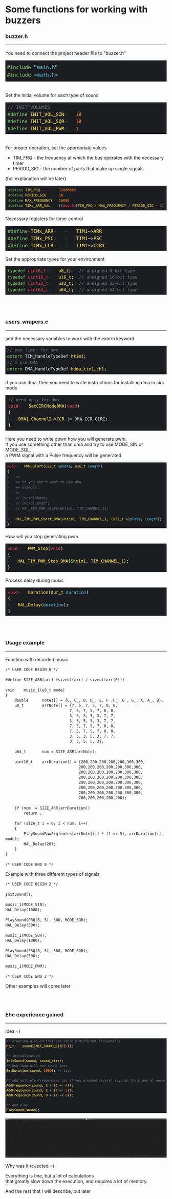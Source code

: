 # Some functions for working with buzzers<br>

### buzzer.h<hr>
You need to connect the project header file to "buzzer.h"<br>

![connecting a project to buzzer.h](/plyhi/for_buzzer/img_for_git/inc_in_buzzer_h.png)<br><br>

Set the initial volume for each type of sound<br>

![initials_start_volumes](/plyhi/for_buzzer/img_for_git/initials_volumes.png)<br><br>

For proper operation, set the appropriate values
- TIM_FRQ - the frequency at which the bus operates with the necessary timer
- PERIOD_SIG - the number of parts that make up single signals

(full explanation will be later)<br>

![timer_frequencies](/plyhi/for_buzzer/img_for_git/setting_timer_frequencies.png)<br>

Necessary registers for timer control<br>

![timer_registers](/plyhi/for_buzzer/img_for_git/timer_registers.png)<br>

Set the appropriate types for your environment<br>

![users_types](/plyhi/for_buzzer/img_for_git/set_sys_types.png)<br>

<br>
<br>

### users_wrapers.c<hr>

add the necessary variables to work with the extern keyword<br>

![extern_vars](/plyhi/for_buzzer/img_for_git/extern_vars.png)<br>

If you use dma, then you need to write instructions for installing dma in circ mode<br>

![installing circ for dma](/plyhi/for_buzzer/img_for_git/set_circ.png)<br>

Here you need to write down how you will generate pwm.<br>
If you use something other than dma and try to use MODE_SIN or MODE_SQL,<br>
a PWM signal with a Pulse frequency will be generated<br>

![starting pwm generation](/plyhi/for_buzzer/img_for_git/pwm_start.png)<br>

How will you stop generating pwm<br>

![stopping pwm generation](/plyhi/for_buzzer/img_for_git/pwm_stop.png)<br>

Process delay during music<br>

![duration_func](/plyhi/for_buzzer/img_for_git/duration.png)<br>

<br>
<br>

### Usage example<hr>

Function with recorded music<br>

	/* USER CODE BEGIN 0 */

	#define SIZE_ARR(arr) (sizeof(arr) / sizeof(arr[0]))

	void	music_1(u8_t mode)
	{
		double		notes[] = {C, C_, D, D_, E, F ,F_ ,G , G_, A, A_, B};
		u8_t		arrNote[] = {7, 5, 7, 5, 7, 0, 0,
								7, 5, 7, 5, 7, 0, 0,
								3, 5, 3, 5, 3, 7, 7,
								3, 5, 5, 5, 3, 7, 7,
								7, 5, 7, 5, 7, 0, 0,
								7, 5, 7, 5, 7, 0, 0,
								3, 5, 3, 5, 3, 7, 7,
								3, 5, 5, 5, 3};

		u64_t		num = SIZE_ARR(arrNote);

		uint16_t	arrDuration[] = {200,200,200,200,200,300,300,
									200,200,200,200,200,300,300,
									200,200,200,200,200,300,300,
									200,200,200,200,200,300,300,
									200,200,200,200,200,300,300,
									200,200,200,200,200,300,300,
									200,200,200,200,200,300,300,
									200,200,200,200,200};

		if (num != SIZE_ARR(arrDuration))
			return ;

		for (size_t i = 0; i < num; i++)
		{
			PlaySoundRawFrq(notes[arrNote[i]] * (1 << 5), arrDuration[i], mode);
			HAL_Delay(20);
		}
	}

	/* USER CODE END 0 */

Example with three different types of signals<br>

	/* USER CODE BEGIN 2 */

	InitSound();

	music_1(MODE_SIN);
	HAL_Delay(1000);

	PlaySound(FRQ(6, 5), 300, MODE_SQR);
	HAL_Delay(500);

	music_1(MODE_SQR);
	HAL_Delay(1000);

	PlaySound(FRQ(6, 5), 300, MODE_SQR);
	HAL_Delay(500);

	music_1(MODE_PWM);

	/* USER CODE END 2 */

Other examples will come later

<br>
<br>

### Еhe experience gained<hr>

Idea =)<br>

![code](/plyhi/for_buzzer/img_for_git/code_for_cool_res.png)<br>

![result](/plyhi/for_buzzer/img_for_git/cool_res.png)<br>

Why was it reJected =(<br>

Everything is fine, but a lot of calculations<br>
that greatly slow down the execution, and requires a lot of memory.<br>

And the rest that I will describe, but later

